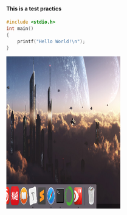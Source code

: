 #### This is a test practics

```c++
#include <stdio.h>
int main()
{
    printf("Hello World!\n");
}
```



​<img src="Screen Shot 2018-07-26 at 12.31.05 pm.png" height="400" width="300">

